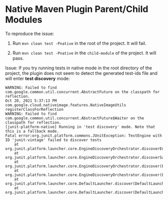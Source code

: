 # Native Maven Plugin Parent/Child Modules

To reproduce the issue:

1. Run `mvn clean test -Pnative` in the root of the project. It will fail.

2. Run `mvn clean test -Pnative` in the `child-module` of the project. It will pass.

Issue: If you try running tests in native mode in the root directory of the project, the plugin does not seem to detect the generated test-ids file and will enter **test discovery** mode:

```
WARNING: Failed to find com.google.common.util.concurrent.AbstractFuture on the classpath for reflection.
Oct 20, 2021 5:37:13 PM com.google.cloud.nativeimage.features.NativeImageUtils registerClassForReflection
WARNING: Failed to find com.google.common.util.concurrent.AbstractFuture$Waiter on the classpath for reflection.
[junit-platform-native] Running in 'test discovery' mode. Note that this is a fallback mode.
Fatal error:org.junit.platform.commons.JUnitException: TestEngine with ID 'junit-vintage' failed to discover tests
	at org.junit.platform.launcher.core.EngineDiscoveryOrchestrator.discoverEngineRoot(EngineDiscoveryOrchestrator.java:160)
	at org.junit.platform.launcher.core.EngineDiscoveryOrchestrator.discoverSafely(EngineDiscoveryOrchestrator.java:134)
	at org.junit.platform.launcher.core.EngineDiscoveryOrchestrator.discover(EngineDiscoveryOrchestrator.java:108)
	at org.junit.platform.launcher.core.EngineDiscoveryOrchestrator.discover(EngineDiscoveryOrchestrator.java:80)
	at org.junit.platform.launcher.core.DefaultLauncher.discover(DefaultLauncher.java:110)
	at org.junit.platform.launcher.core.DefaultLauncher.discover(DefaultLauncher.java:78)

```